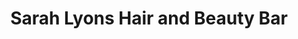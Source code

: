 ---
title: "Sarah Lyons Hair and Beauty Bar"
url: /summerhill/sarah-lyons-hair-and-beauty-bar/
shop: Friseur
---